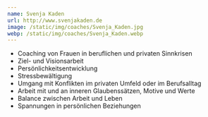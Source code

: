 ```yaml
---
name: Svenja Kaden
url: http://www.svenjakaden.de
image: /static/img/coaches/Svenja_Kaden.jpg
webp: /static/img/coaches/Svenja_Kaden.webp
---
```


<ul><li>Coaching von Frauen in beruflichen und privaten Sinnkrisen</li><li>Ziel- und Visionsarbeit&nbsp;</li><li>Persönlichkeitsentwicklung</li><li>Stressbewältigung</li><li>Umgang mit Konflikten im privaten Umfeld oder im Berufsalltag</li><li>Arbeit mit und an inneren Glaubenssätzen, Motive und Werte</li><li>Balance zwischen Arbeit und Leben</li><li>Spannungen in persönlichen Beziehungen</li></ul>